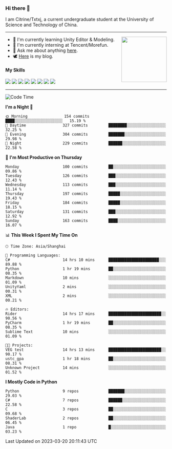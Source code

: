 ### Hi there 👋

I am Citrine/Txtxj, a current undergraduate student at the University of Science and Technology of China.

---

<img align="right" height="141" src="https://github-readme-stats.vercel.app/api?username=txtxj&theme=tokyonight&show_icons=true&count_private=true">

- 🌱 I'm currently learning Unity Editor & Modeling.
- 🐶 I'm currently interning at Tencent/Morefun.
- 💬 Ask me about anything [here](https://github.com/txtxj/txtxj/issues).
- 🕊️ [Here](https://txtxj.top) is my blog.

#### My Skills

![](https://img.shields.io/badge/C%23-239120?logo=csharp&logoColor=fff)
![](https://img.shields.io/badge/Unity-000000?logo=unity&logoColor=fff)
![](https://img.shields.io/badge/Python-3e74a2?logo=python&logoColor=fff)
![](https://img.shields.io/badge/C++-65318e?logo=cplusplus&logoColor=fff)
![](https://img.shields.io/badge/C-5654a2?logo=c&logoColor=fff)
![](https://img.shields.io/badge/Blender-f5792a?logo=blender&logoColor=fff)
![](https://img.shields.io/badge/OpenJDK-ffffff?logo=openjdk&logoColor=000)
![](https://img.shields.io/badge/SQL-cc2927?logo=microsoftsqlserver&logoColor=fff)

---

<!--START_SECTION:waka-->
![Code Time](http://img.shields.io/badge/Code%20Time-681%20hrs%203%20mins-blue)

**I'm a Night 🦉** 

```text
🌞 Morning                154 commits         ████░░░░░░░░░░░░░░░░░░░░░   15.19 % 
🌆 Daytime                327 commits         ████████░░░░░░░░░░░░░░░░░   32.25 % 
🌃 Evening                304 commits         ███████░░░░░░░░░░░░░░░░░░   29.98 % 
🌙 Night                  229 commits         ██████░░░░░░░░░░░░░░░░░░░   22.58 % 
```
📅 **I'm Most Productive on Thursday** 

```text
Monday                   100 commits         ██░░░░░░░░░░░░░░░░░░░░░░░   09.86 % 
Tuesday                  126 commits         ███░░░░░░░░░░░░░░░░░░░░░░   12.43 % 
Wednesday                113 commits         ███░░░░░░░░░░░░░░░░░░░░░░   11.14 % 
Thursday                 197 commits         █████░░░░░░░░░░░░░░░░░░░░   19.43 % 
Friday                   184 commits         █████░░░░░░░░░░░░░░░░░░░░   18.15 % 
Saturday                 131 commits         ███░░░░░░░░░░░░░░░░░░░░░░   12.92 % 
Sunday                   163 commits         ████░░░░░░░░░░░░░░░░░░░░░   16.07 % 
```


📊 **This Week I Spent My Time On** 

```text
🕑︎ Time Zone: Asia/Shanghai

💬 Programming Languages: 
C#                       14 hrs 10 mins      ██████████████████████░░░   89.88 % 
Python                   1 hr 19 mins        ██░░░░░░░░░░░░░░░░░░░░░░░   08.35 % 
Markdown                 10 mins             ░░░░░░░░░░░░░░░░░░░░░░░░░   01.09 % 
UnityYaml                2 mins              ░░░░░░░░░░░░░░░░░░░░░░░░░   00.31 % 
XML                      2 mins              ░░░░░░░░░░░░░░░░░░░░░░░░░   00.21 % 

🔥 Editors: 
Rider                    14 hrs 17 mins      ███████████████████████░░   90.56 % 
PyCharm                  1 hr 19 mins        ██░░░░░░░░░░░░░░░░░░░░░░░   08.35 % 
Sublime Text             10 mins             ░░░░░░░░░░░░░░░░░░░░░░░░░   01.09 % 

🐱‍💻 Projects: 
VEG test                 14 hrs 13 mins      ███████████████████████░░   90.17 % 
ustc_gpa                 1 hr 18 mins        ██░░░░░░░░░░░░░░░░░░░░░░░   08.31 % 
Unknown Project          14 mins             ░░░░░░░░░░░░░░░░░░░░░░░░░   01.52 % 
```

**I Mostly Code in Python** 

```text
Python                   9 repos             ███████░░░░░░░░░░░░░░░░░░   29.03 % 
C#                       7 repos             ██████░░░░░░░░░░░░░░░░░░░   22.58 % 
C                        3 repos             ██░░░░░░░░░░░░░░░░░░░░░░░   09.68 % 
ShaderLab                2 repos             ██░░░░░░░░░░░░░░░░░░░░░░░   06.45 % 
Java                     1 repo              █░░░░░░░░░░░░░░░░░░░░░░░░   03.23 % 
```




 Last Updated on 2023-03-20 20:11:43 UTC
<!--END_SECTION:waka-->
